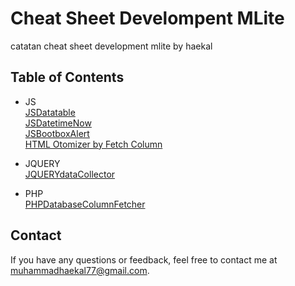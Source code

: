 # Cheat Sheet Develompent MLite

catatan cheat sheet development mlite by haekal

## Table of Contents
- JS<br>
  [JSDatatable](https://github.com/hcalldee/mycheatsheet/blob/main/jsCS.md#jsdatatable)<br>
  [JSDatetimeNow](https://github.com/hcalldee/mycheatsheet/blob/main/jsCS.md#datetimenow)<br>
  [JSBootboxAlert](https://github.com/hcalldee/mycheatsheet/blob/main/jsCS.md#bootbox)<br>
  [HTML Otomizer by Fetch Column](https://github.com/hcalldee/mycheatsheet/blob/main/jsCS.md#buat_html_otomatis_dari_fetch_db)<br>
  
- JQUERY<br>
  [JQUERYdataCollector](https://github.com/hcalldee/mycheatsheet/blob/main/jqCS.md)<br>
- PHP<br>
  [PHPDatabaseColumnFetcher](https://github.com/hcalldee/mycheatsheet/blob/main/PHPCS.md#database_column_fetch)

## Contact

If you have any questions or feedback, feel free to contact me at [muhammadhaekal77@gmail.com](mailto:muhammadhaekal77@gmail.com).
